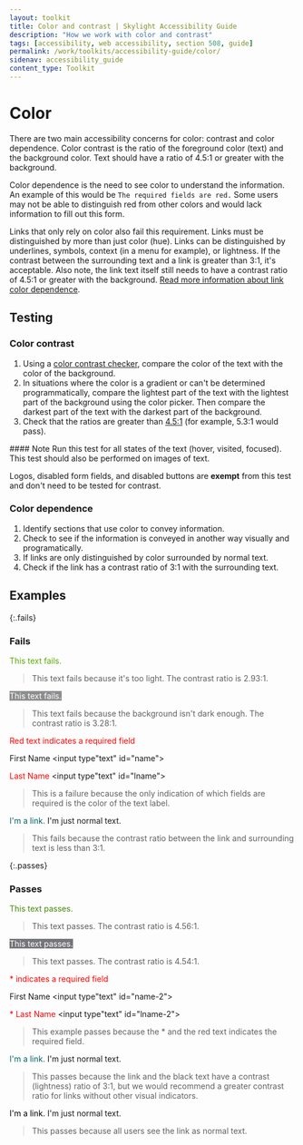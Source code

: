 ```yaml
---
layout: toolkit
title: Color and contrast | Skylight Accessibility Guide
description: "How we work with color and contrast"
tags: [accessibility, web accessibility, section 508, guide]
permalink: /work/toolkits/accessibility-guide/color/
sidenav: accessibility_guide
content_type: Toolkit
---
```


# Color

There are two main accessibility concerns for color: contrast and color dependence. Color contrast is the ratio of the foreground color (text) and the background color. Text should have a ratio of 4.5:1 or greater with the background.

Color dependence is the need to see color to understand the information. An example of this would be `The required fields are red.` Some users may not be able to distinguish red from other colors and would lack information to fill out this form.

Links that only rely on color also fail this requirement. Links must be distinguished by more than just color (hue). Links can be distinguished by underlines, symbols, context (in a menu for example), or lightness. If the contrast between the surrounding text and a link is greater than 3:1, it's acceptable. Also note, the link text itself still needs to have a contrast ratio of 4.5:1 or greater with the background. [Read more information about link color dependence](https://www.w3.org/TR/2016/NOTE-WCAG20-TECHS-20161007/F73).

## Testing

### Color contrast

1. Using a [color contrast checker](http://www.paciellogroup.com/resources/contrastanalyser/), compare the color of the text with the color of the background.
2. In situations where the color is a gradient or can't be determined programmatically, compare the lightest part of the text with the lightest part of the background using the color picker. Then compare the darkest part of the text with the darkest part of the background.
3. Check that the ratios are greater than [4.5:1](https://www.w3.org/WAI/WCAG21/quickref/?versions=2.0#contrast-minimum) (for example, 5.3:1 would pass).

<div class="callout--alt" markdown='1'>
#### Note
Run this test for all states of the text (hover, visited, focused). This test should also be performed on images of text.

Logos, disabled form fields, and disabled buttons are **exempt** from this test and don't need to be tested for contrast.
</div>

### Color dependence

1. Identify sections that use color to convey information.
2. Check to see if the information is conveyed in another way visually and programatically.
3. If links are only distinguished by color surrounded by normal text.
4. Check if the link has a contrast ratio of 3:1 with the surrounding text.

## Examples

{:.fails}
### Fails

<span style = "color:#58AA02">This text fails.</span>

> This text fails because it's too light. The contrast ratio is 2.93:1.

<span style = "color:#FFFFFF; background:#8D8E90">This text fails.</span>

> This text fails because the background isn't dark enough. The contrast ratio is 3.28:1.

<span style="color:red;">Red text indicates a required field</span>

<label for="name">First Name&nbsp;</label><input type"text" id="name">

<label for="lname" style="color:red">Last Name&nbsp;</label><input type"text" id="lname">

> This is a failure because the only indication of which fields are required is the color of the text label.

<span><a href="#" style="color:#006061; text-decoration:none; border-bottom-style: none;">I'm a link.</a> I'm just normal text.</span>

> This fails because the contrast ratio between the link and surrounding text is less than 3:1.

{:.passes}
### Passes

<span style = "color:#458503">This text passes.</span>

> This text passes. The contrast ratio is 4.56:1.

<span style = "color:#FFFFFF; background:#757679">This text passes.</span>

> This text passes. The contrast ratio is 4.54:1.

<span style="color:red;">* indicates a required field</span>

<label for="name-2">First Name&nbsp;</label><input type"text" id="name-2">

<label for="lname-2" style="color:red">* Last Name&nbsp;</label><input type"text" id="lname-2">

> This example passes because the * and the red text indicates the required field.

<span><a href="#" style="color:#006465; text-decoration:none; border-bottom-style: none;">I'm a link.</a> I'm just normal text.</span>

> This passes because the link and the black text have a contrast (lightness) ratio of 3:1, but we would recommend a greater contrast ratio for links without other visual indicators.

<span><a href="#" style="color:#000000; text-decoration:none; border-bottom-style: none;">I'm a link.</a> I'm just normal text.</span>

> This passes because all users see the link as normal text.
